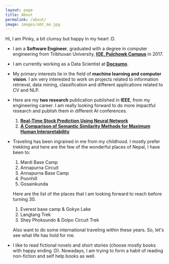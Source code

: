 ```yaml
---
layout: page
title: About
permalink: /about/
image: images/abt_me.jpg
---
```


Hi, I am Pinky, a bit clumsy but happy in my heart :D. 

- I am a **Software Engineer**, graduated with a degree in computer engineering from Tribhuvan University, **[IOE, Pulchowk Campus](http://doece.pcampus.edu.np)** in 2017.
- I am currently working as a Data Scientist at **[Docsumo](https://docsumo.com/)**.
- My primary interests lie in the field of **machine learning and computer vision**. I am very interested to work on projects related to information retrieval, data mining, classification and different applications related to CV and NLP.
- Here are my **two research** publication published in **IEEE**, from my engineering career. I am really looking forward to do more impactful research and publish them in different AI conferences.

    1. **[Real-Time Stock Prediction Using Neural Network](https://ieeexplore.ieee.org/document/8443057)**
    2. **[A Comparison of Semantic Similarity Methods for Maximum Human Interpretability](https://ieeexplore.ieee.org/document/8947433)**

<!-- Hobbies -->
- Traveling has been ingrained in me from my childhood. I mostly prefer trekking and here are the few of the wonderful places of Nepal, I have been to:
        
    1. Mardi Base Camp
    2. Annapurna Circuit
    3. Annapurna Base Camp
    4. Poonhill
    5. Gosainkunda 

    <!-- I am planning to write my travel stories of the places I have been to here as well. Here you can follow me if you like to see my travel journey: [insta link] -->

    Here are the list of the places that I am looking forward to reach before turning 30.
        
    1. Everest base camp & Gokyo Lake
    2. Langtang Trek
    3. Shey Phoksundo & Dolpo Circuit Trek

    Also want to do some international traveling within these years. So, let's see what life has hold for me.

- I like to read fictional novels and short stories (choose mostly books with happy ending :D). Nowadays, I am trying to form a habit of reading non-fiction and self help books as well.
